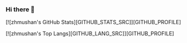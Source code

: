 ### Hi there 👋

[![zhmushan's GitHub Stats][GITHUB_STATS_SRC]][GITHUB_PROFILE]

[![zhmushan's Top Langs][GITHUB_LANG_SRC]][GITHUB_PROFILE]

